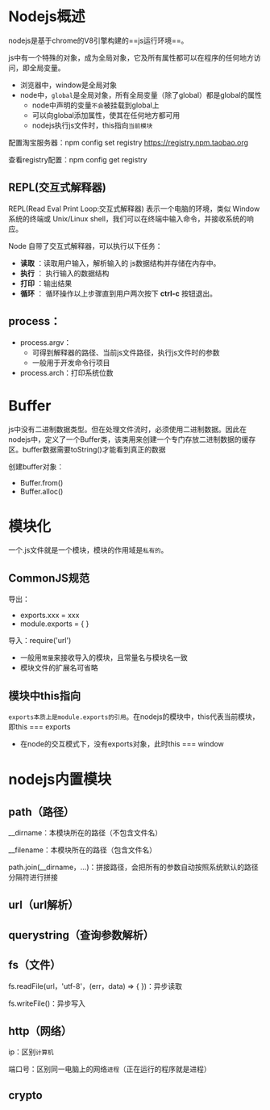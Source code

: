 # Nodejs概述

nodejs是基于chrome的V8引擎构建的==js运行环境==。

js中有一个特殊的对象，成为全局对象，它及所有属性都可以在程序的任何地方访问，即全局变量。

- 浏览器中，window是全局对象
- node中，`global`是全局对象，所有全局变量（除了global）都是global的属性
  - node中声明的变量`不会`被挂载到global上
  - 可以向global添加属性，使其在任何地方都可用
  - nodejs执行js文件时，this指向`当前模块`

配置淘宝服务器：npm config set registry https://registry.npm.taobao.org

查看registry配置：npm config get registry



## REPL(交互式解释器)

REPL(Read Eval Print Loop:交互式解释器) 表示一个电脑的环境，类似 Window 系统的终端或 Unix/Linux shell，我们可以在终端中输入命令，并接收系统的响应。

Node 自带了交互式解释器，可以执行以下任务：

- **读取** ：读取用户输入，解析输入的 js数据结构并存储在内存中。
- **执行** ： 执行输入的数据结构
- **打印** ：输出结果
- **循环** ： 循环操作以上步骤直到用户两次按下 **ctrl-c** 按钮退出。



## process：

- process.argv：
  - 可得到解释器的路径、当前js文件路径，执行js文件时的参数
  - 一般用于开发命令行项目
- process.arch：打印系统位数







# Buffer

js中没有二进制数据类型。但在处理文件流时，必须使用二进制数据。因此在nodejs中，定义了一个Buffer类，该类用来创建一个专门存放二进制数据的缓存区。buffer数据需要toString()才能看到真正的数据

创建buffer对象：

- Buffer.from()
- Buffer.alloc()





# 模块化

一个.js文件就是一个模块，模块的作用域是`私有的`。

## CommonJS规范

导出：

- exports.xxx = xxx
- module.exports = { }

导入：require('url')

- 一般用`常量`来接收导入的模块，且常量名与模块名一致
- 模块文件的扩展名可省略



## 模块中this指向

`exports本质上是module.exports的引用`。在nodejs的模块中，this代表当前模块，即this === exports

- 在node的交互模式下，没有exports对象，此时this === window







# nodejs内置模块

## path（路径）

__dirname：本模块所在的路径（不包含文件名）

__filename：本模块所在的路径（包含文件名）

path.join(__dirname，...)：拼接路径，会把所有的参数自动按照系统默认的路径分隔符进行拼接



## url（url解析）



## querystring（查询参数解析）





## fs（文件）

fs.readFile(url，'utf-8'，(err，data) => { })：异步读取

fs.writeFile()：异步写入



## http（网络）

ip：区别`计算机`

端口号：区别同一电脑上的网络`进程`（正在运行的程序就是进程）



## crypto





